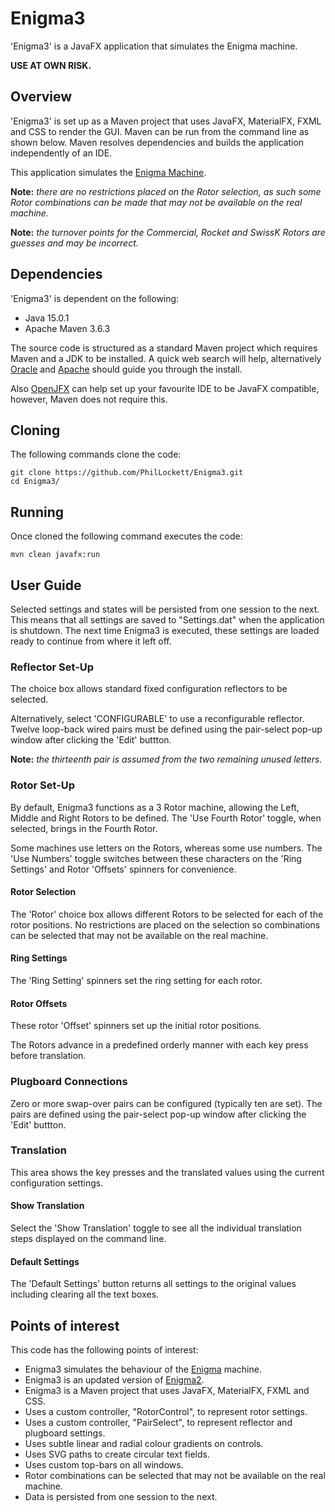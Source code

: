 # Enigma3

'Enigma3' is a JavaFX application that simulates the Enigma machine.

**USE AT OWN RISK.**

## Overview
'Enigma3' is set up as a Maven project that uses JavaFX, MaterialFX, FXML and 
CSS to render the GUI. 
Maven can be run from the command line as shown below.
Maven resolves dependencies and builds the application independently of an IDE.

This application simulates the [Enigma Machine](https://en.wikipedia.org/wiki/Enigma_machine). 

**Note:** _there are no restrictions placed on the Rotor selection, as such some 
Rotor combinations can be made that may not be available on the real machine._

**Note:** _the turnover points for the Commercial, Rocket and SwissK Rotors are 
guesses and may be incorrect._

## Dependencies
'Enigma3' is dependent on the following:

  * Java 15.0.1
  * Apache Maven 3.6.3

The source code is structured as a standard Maven project which requires Maven 
and a JDK to be installed. A quick web search will help, alternatively
[Oracle](https://www.java.com/en/download/) and 
[Apache](https://maven.apache.org/install.html) should guide you through the
install.

Also [OpenJFX](https://openjfx.io/openjfx-docs/) can help set up your 
favourite IDE to be JavaFX compatible, however, Maven does not require this.

## Cloning
The following commands clone the code:

	git clone https://github.com/PhilLockett/Enigma3.git
	cd Enigma3/

## Running
Once cloned the following command executes the code:

	mvn clean javafx:run

## User Guide
Selected settings and states will be persisted from one session to the next.
This means that all settings are saved to "Settings.dat" when the application 
is shutdown.
The next time Enigma3 is executed, these settings are loaded ready to continue 
from where it left off.

### Reflector Set-Up
The choice box allows standard fixed configuration reflectors to be selected. 

Alternatively, select 'CONFIGURABLE' to use a reconfigurable reflector.
Twelve loop-back wired pairs must be defined using the pair-select pop-up 
window after clicking the 'Edit' buttton. 

**Note:** _the thirteenth pair is assumed from the two remaining unused 
letters._

### Rotor Set-Up
By default, Enigma3 functions as a 3 Rotor machine, allowing the Left, Middle 
and Right Rotors to be defined.
The 'Use Fourth Rotor' toggle, when selected, brings in the Fourth Rotor.

Some machines use letters on the Rotors, whereas some use numbers. 
The 'Use Numbers' toggle switches between these characters on the 'Ring 
Settings' and Rotor 'Offsets' spinners for convenience.

#### Rotor Selection
The 'Rotor' choice box allows different Rotors to be selected for each of the 
rotor positions.
No restrictions are placed on the selection so combinations can be selected 
that may not be available on the real machine.

#### Ring Settings
The 'Ring Setting' spinners set the ring setting for each rotor.

#### Rotor Offsets
These rotor 'Offset' spinners set up the initial rotor positions. 

The Rotors advance in a predefined orderly manner with each key press before 
translation.

### Plugboard Connections
Zero or more swap-over pairs can be configured (typically ten are set). 
The pairs are defined using the pair-select pop-up window after clicking the 
'Edit' buttton. 

### Translation
This area shows the key presses and the translated values using the current 
configuration settings.

#### Show Translation
Select the 'Show Translation' toggle to see all the individual translation 
steps displayed on the command line.

#### Default Settings
The 'Default Settings' button returns all settings to the original values 
including clearing all the text boxes.

## Points of interest
This code has the following points of interest:

  * Enigma3 simulates the behaviour of the [Enigma](https://en.wikipedia.org/wiki/Enigma_machine) machine.
  * Enigma3 is an updated version of [Enigma2](https://github.com/PhilLockett/Enigma2).
  * Enigma3 is a Maven project that uses JavaFX, MaterialFX, FXML and CSS.
  * Uses a custom controller, "RotorControl", to represent rotor settings.
  * Uses a custom controller, "PairSelect", to represent reflector and plugboard settings.
  * Uses subtle linear and radial colour gradients on controls.
  * Uses SVG paths to create circular text fields.
  * Uses custom top-bars on all windows.
  * Rotor combinations can be selected that may not be available on the real machine.
  * Data is persisted from one session to the next.
